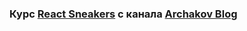 ### Курс [React Sneakers](https://youtube.com/playlist?list=PL0FGkDGJQjJEos_0yVkbKjsQ9zGVy3dG7 "Youtube")  c канала [Archakov Blog](https://www.youtube.com/@ArchakovBlog)
